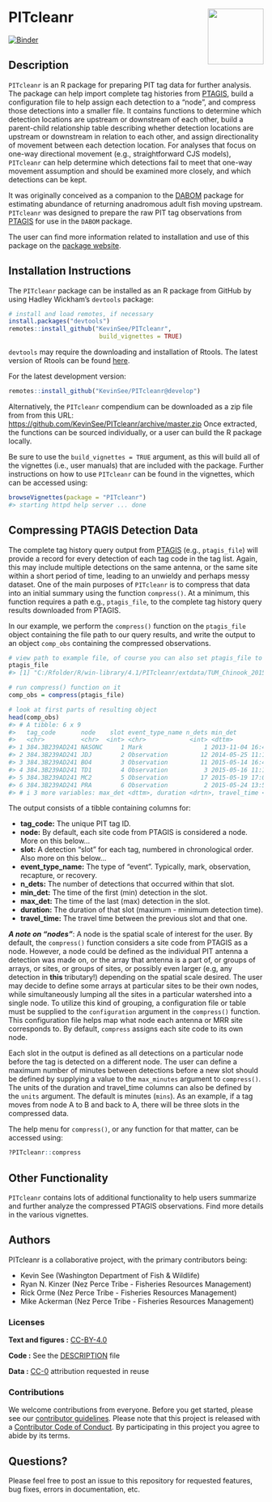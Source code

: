
<!-- README.md is generated from README.Rmd. Please edit that file -->

# PITcleanr <a href='https://github.com/KevinSee/PITcleanr'><img src='man/figures/logo.png' align="right" width="110" /></a>

<!-- badges: start -->

[![Binder](https://mybinder.org/badge_logo.svg)](https://mybinder.org/v2/gh/KevinSee/PITcleanr/master?urlpath=rstudio)
<!-- badges: end -->

## Description

`PITcleanr` is an R package for preparing PIT tag data for further
analysis. The package can help import complete tag histories from
[PTAGIS](https://www.ptagis.org/), build a configuration file to help
assign each detection to a “node”, and compress those detections into a
smaller file. It contains functions to determine which detection
locations are upstream or downstream of each other, build a parent-child
relationship table describing whether detection locations are upstream
or downstream in relation to each other, and assign directionality of
movement between each detection location. For analyses that focus on
one-way directional movement (e.g., straightforward CJS models),
`PITcleanr` can help determine which detections fail to meet that
one-way movement assumption and should be examined more closely, and
which detections can be kept.

It was originally conceived as a companion to the
[DABOM](https://github.com/KevinSee/DABOM) package for estimating
abundance of returning anadromous adult fish moving upstream.
`PITcleanr` was designed to prepare the raw PIT tag observations from
[PTAGIS](https://www.ptagis.org/) for use in the `DABOM` package.

The user can find more information related to installation and use of
this package on the [package
website](https://kevinsee.github.io/PITcleanr/).

## Installation Instructions

The `PITcleanr` package can be installed as an R package from GitHub by
using Hadley Wickham’s `devtools` package:

``` r
# install and load remotes, if necessary
install.packages("devtools")
remotes::install_github("KevinSee/PITcleanr", 
                         build_vignettes = TRUE)
```

`devtools` may require the downloading and installation of Rtools. The
latest version of Rtools can be found
[here](https://cran.r-project.org/bin/windows/Rtools/).

For the latest development version:

``` r
remotes::install_github("KevinSee/PITcleanr@develop")
```

Alternatively, the `PITcleanr` compendium can be downloaded as a zip
file from from this URL:
<https://github.com/KevinSee/PITcleanr/archive/master.zip> Once
extracted, the functions can be sourced individually, or a user can
build the R package locally.

Be sure to use the `build_vignettes = TRUE` argument, as this will build
all of the vignettes (i.e., user manuals) that are included with the
package. Further instructions on how to use `PITcleanr` can be found in
the vignettes, which can be accessed using:

``` r
browseVignettes(package = "PITcleanr")
#> starting httpd help server ... done
```

## Compressing PTAGIS Detection Data

The complete tag history query output from [PTAGIS](https://ptagis.org/)
(e.g., `ptagis_file`) will provide a record for every detection of each
tag code in the tag list. Again, this may include multiple detections on
the same antenna, or the same site within a short period of time,
leading to an unwieldy and perhaps messy dataset. One of the main
purposes of `PITcleanr` is to compress that data into an initial summary
using the function `compress()`. At a minimum, this function requires a
path e.g., `ptagis_file`, to the complete tag history query results
downloaded from PTAGIS.

In our example, we perform the `compress()` function on the
`ptagis_file` object containing the file path to our query results, and
write the output to an object `comp_obs` containing the compressed
observations.

``` r
# view path to example file, of course you can also set ptagis_file to your own PTAGIS query results
ptagis_file
#> [1] "C:/Rfolder/R/win-library/4.1/PITcleanr/extdata/TUM_Chinook_2015.csv"

# run compress() function on it
comp_obs = compress(ptagis_file)

# look at first parts of resulting object
head(comp_obs)
#> # A tibble: 6 x 9
#>   tag_code       node    slot event_type_name n_dets min_det            
#>   <chr>          <chr>  <int> <chr>            <int> <dttm>             
#> 1 384.3B239AD241 NASONC     1 Mark                 1 2013-11-04 16:45:00
#> 2 384.3B239AD241 JDJ        2 Observation         12 2014-05-25 11:14:29
#> 3 384.3B239AD241 BO4        3 Observation         11 2015-05-14 16:41:24
#> 4 384.3B239AD241 TD1        4 Observation          3 2015-05-16 11:15:40
#> 5 384.3B239AD241 MC2        5 Observation         17 2015-05-19 17:01:15
#> 6 384.3B239AD241 PRA        6 Observation          2 2015-05-24 13:51:16
#> # i 3 more variables: max_det <dttm>, duration <drtn>, travel_time <drtn>
```

The output consists of a tibble containing columns for:

-   **tag_code:** The unique PIT tag ID.
-   **node:** By default, each site code from PTAGIS is considered a
    node. More on this below…
-   **slot:** A detection “slot” for each tag, numbered in chronological
    order. Also more on this below…
-   **event_type_name:** The type of “event”. Typically, mark,
    observation, recapture, or recovery.
-   **n_dets:** The number of detections that occurred within that slot.
-   **min_det:** The time of the first (min) detection in the slot.
-   **max_det:** The time of the last (max) detection in the slot.
-   **duration:** The duration of that slot (maximum - minimum detection
    time).
-   **travel_time:** The travel time between the previous slot and that
    one.

***A note on “nodes”***: A node is the spatial scale of interest for the
user. By default, the `compress()` function considers a site code from
PTAGIS as a node. However, a node could be defined as the individual PIT
antenna a detection was made on, or the array that antenna is a part of,
or groups of arrays, or sites, or groups of sites, or possibly even
larger (e.g, any detection in **this** tributary!) depending on the
spatial scale desired. The user may decide to define some arrays at
particular sites to be their own nodes, while simultaneously lumping all
the sites in a particular watershed into a single node. To utilize this
kind of grouping, a configuration file or table must be supplied to the
`configuration` argument in the `compress()` function. This
configuration file helps map what node each antenna or MRR site
corresponds to. By default, `compress` assigns each site code to its own
node.

Each slot in the output is defined as all detections on a particular
node before the tag is detected on a different node. The user can define
a maximum number of minutes between detections before a new slot should
be defined by supplying a value to the `max_minutes` argument to
`compress()`. The units of the duration and travel_time columns can also
be defined by the `units` argument. The default is minutes (`mins`). As
an example, if a tag moves from node A to B and back to A, there will be
three slots in the compressed data.

The help menu for `compress()`, or any function for that matter, can be
accessed using:

``` r
?PITcleanr::compress
```

## Other Functionality

`PITcleanr` contains lots of additional functionality to help users
summarize and further analyze the compressed PTAGIS observations. Find
more details in the various vignettes.

## Authors

PITcleanr is a collaborative project, with the primary contributors
being:

-   Kevin See (Washington Department of Fish & Wildlife)
-   Ryan N. Kinzer (Nez Perce Tribe - Fisheries Resources Management)
-   Rick Orme (Nez Perce Tribe - Fisheries Resources Management)
-   Mike Ackerman (Nez Perce Tribe - Fisheries Resources Management)

### Licenses

**Text and figures :**
[CC-BY-4.0](http://creativecommons.org/licenses/by/4.0/)

**Code :** See the [DESCRIPTION](DESCRIPTION) file

**Data :** [CC-0](http://creativecommons.org/publicdomain/zero/1.0/)
attribution requested in reuse

### Contributions

We welcome contributions from everyone. Before you get started, please
see our [contributor guidelines](CONTRIBUTING.md). Please note that this
project is released with a [Contributor Code of Conduct](CONDUCT.md). By
participating in this project you agree to abide by its terms.

## Questions?

Please feel free to post an issue to this repository for requested
features, bug fixes, errors in documentation, etc.
